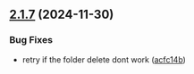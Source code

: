 ## [2.1.7](https://github.com/alemazzo/architect-semantic-release/compare/2.1.6...2.1.7) (2024-11-30)

### Bug Fixes

* retry if the folder delete dont work ([acfc14b](https://github.com/alemazzo/architect-semantic-release/commit/acfc14b5316800b9567f3c5aa3a9f098e257ca1c))

